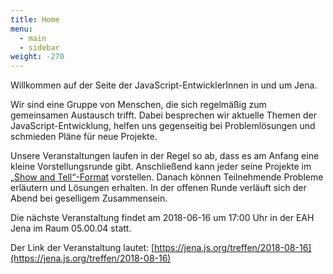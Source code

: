 ```yaml
---
title: Home
menu:
  - main
  - sidebar
weight: -270
---
```


Willkommen auf der Seite der JavaScript-EntwicklerInnen in und um Jena.

Wir sind eine Gruppe von Menschen, die sich regelmäßig zum gemeinsamen Austausch trifft. Dabei besprechen wir aktuelle Themen der JavaScript-Entwicklung, helfen uns gegenseitig bei Problemlösungen und schmieden Pläne für neue Projekte.

Unsere Veranstaltungen laufen in der Regel so ab, dass es am Anfang eine kleine Vorstellungsrunde gibt. Anschließend kann jeder seine Projekte im [„Show and Tell“-Format](https://en.wikipedia.org/wiki/Show_and_tell_(education)) vorstellen. Danach können Teilnehmende Probleme erläutern und Lösungen erhalten. In der offenen Runde verläuft sich der Abend bei geselligem Zusammensein.

Die nächste Veranstaltung findet am 2018-06-16 um 17:00 Uhr in der EAH Jena im Raum 05.00.04 statt.

Der Link der Veranstaltung lautet: [https://jena.js.org/treffen/2018-08-16](https://jena.js.org/treffen/2018-08-16)
